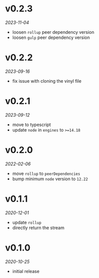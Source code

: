 # v0.2.3
_2023-11-04_

* loosen `rollup` peer dependency version
* loosen `gulp` peer dependency version

# v0.2.2
_2023-09-16_

* fix issue with cloning the vinyl file

# v0.2.1
_2023-09-12_

* move to typescript
* update `node` in `engines` to `>=14.18`

# v0.2.0
_2022-02-06_

* move `rollup` to `peerDependencies`
* bump minimum `node` version to `12.22`

# v0.1.1
_2020-12-01_

* update `rollup`
* directly return the stream

# v0.1.0
_2020-10-25_

* initial release
